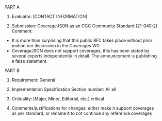 PART A

1. Evaluator: [CONTACT INFORMATION]

2. Submission: CoverageJSON as an OGC Community Standard (21-040r2)
Comment: 
- It is more than surprising that this public RFC takes place without prior motion nor discussion in the Coverages WG
- CoverageJSON does not support coverages, this has been stated by several experts independently in detail. The announcement is publishing a false statement.

PART B

1. Requirement: General

2. Implementation Specification Section number: All
all

3. Criticality: [Major, Minor, Editorial, etc.] critical

4. Comments/justifications for changes: 
either make it support coverages as per standard, or rename it to not continue any reference coverages
